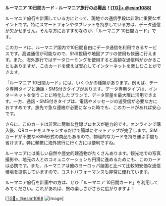 **ルーマニア 10日間カード - ルーマニア旅行の必需品！[[TG💪+ @esim1088](https://t.me/s/esim1088)]**

ルーマニア旅行を計画している方にとって、現地での通信手段は非常に重要なポイントです。特にスマートフォンやタブレットを持参している方は、データ通信が欠かせません。そんな方におすすめなのが、「ルーマニア 10日間カード」です。

このカードは、ルーマニア国内で10日間自由にデータ通信を利用できるサービスです。高速通信が可能なので、SNS投稿や地図アプリの使用も快適に行えます。また、海外旅行ではデータローミングを使用すると高額な通信料がかかることもありますが、このカードを使えば安心してインターネットを楽しむことができます。

「ルーマニア 10日間カード」には、いくつかの種類があります。例えば、データ専用タイプと通話・SMS付きタイプがあります。データ専用タイプは、インターネットを使うことに特化したプランで、データ容量を最大限に活用できます。一方、通話・SMS付きタイプは、電話やメッセージの送受信が必要な方におすすめです。旅先で急な連絡が必要になった時でも、このカードがあれば安心です。

さらに、このカードは非常に簡単な登録プロセスが魅力的です。オンラインで購入後、QRコードをスキャンするだけで簡単にセットアップが完了します。SIMカードが不要なeSIM形式の商品もあるので、物理的なカードを持ち運ぶ手間も省けます。特に頻繁に海外旅行に行く方には便利ですね。

ルーマニアには美しい自然や歴史的建造物がたくさんあります。観光地での写真撮影や、地元の人とのコミュニケーションも円滑に進めるためにも、このカードは必携です。また、ルーマニアは他のヨーロッパ諸国と比べて比較的安価な通信環境を提供していますので、コストパフォーマンスも非常に優れています。

ルーマニア旅行を計画中の方は、ぜひ「ルーマニア 10日間カード」を利用してみてください。これがあれば、旅の楽しさがさらに広がりますよ！

[[TG💪+ @esim1088](https://t.me/s/esim1088) ![Image](https://i.postimg.cc/Y0z9fWf4/image.png)]